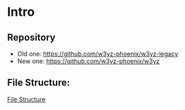 # Intro

## Repository

- Old one: https://github.com/w3yz-phoenix/w3yz-legacy
- New one: https://github.com/w3yz-phoenix/w3yz

## File Structure:

[File Structure](file-structure.md)

